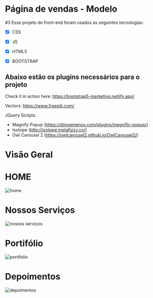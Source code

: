 # Página de vendas - Modelo

#3 Esse projeto de front-end foram usados as seguintes tecnologias:

- [x] CSS
- [x] JS
- [x] HTML5
- [x] BOOTSTRAP


## Abaixo estão os plugins necessários para o projeto

Check it in action here: https://bootstrap5-marketing.netlify.app/

Vectors: https://www.freepik.com/

JQuery Scripts:
- Magnify Popup (https://dimsemenov.com/plugins/magnific-popup/)
- Isotope (http://isotope.metafizzy.co/)
- Owl Carousel 2 (https://owlcarousel2.github.io/OwlCarousel2/)

# Visão Geral

# HOME
![home](https://user-images.githubusercontent.com/80841522/122411989-955ff700-cf5b-11eb-87ec-ab9f528eb299.png)

# Nossos Serviços

![nossos serviços](https://user-images.githubusercontent.com/80841522/122412120-b0cb0200-cf5b-11eb-821c-73ea93cc7fd6.png)

# Portifólio

![portifolio](https://user-images.githubusercontent.com/80841522/122412268-cdffd080-cf5b-11eb-9311-f3a3ee6a8bf4.png)

# Depoimentos

![depoimentos](https://user-images.githubusercontent.com/80841522/122412366-dfe17380-cf5b-11eb-91b8-ecb7ac0a3b6a.png)
